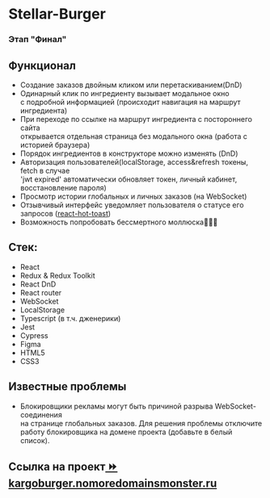# Stellar-Burger

### Этап "Финал"

## Функционал
* Создание заказов двойным кликом или перетаскиванием(DnD)
* Одинарный клик по ингредиенту вызывает модальное окно\
  с подробной информацией (происходит навигация на маршрут ингредиента)
* При переходе по ссылке на маршрут ингредиента с постороннего сайта\
  открывается отдельная страница без модального окна (работа с историей браузера)
* Порядок ингредиентов в конструкторе можно изменять (DnD)
* Авторизация пользователей(localStorage, access&refresh токены, fetch в случае\
  'jwt expired' автоматически обновляет токен, личный кабинет, восстановление пароля)
* Просмотр истории глобальных и личных заказов (на WebSocket)
* Отзывчивый интерфейс уведомляет пользователя о статусе его запросов ([react-hot-toast](https://github.com/timolins/react-hot-toast))
* Возможность попробовать бессмертного моллюска👾👾👾

## Стек:
* React
* Redux & Redux Toolkit
* React DnD
* React router
* WebSocket
* LocalStorage
* Typescript (в т.ч. дженерики)
* Jest
* Cypress
* Figma
* HTML5
* CSS3

## Известные проблемы
* Блокировщики рекламы могут быть причиной разрыва WebSocket-соединения\
на странице глобальных заказов. Для решения проблемы отключите\
работу блокировщика на домене проекта (добавьте в белый список).

## Cсылка на проект[ ⏩ kargoburger.nomoredomainsmonster.ru](https://kargoburger.nomoredomainsmonster.ru/)
